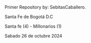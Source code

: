 Primer Repository by: SebitasCaballero.

Santa Fe de Bogotá D.C

Santa fe (4) - Millonarios (1)

Sabado 26 de octubre 2024